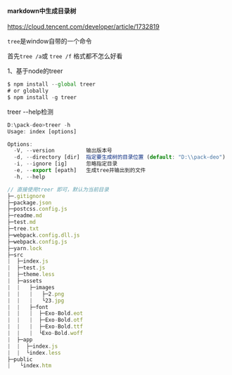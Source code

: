 #### markdown中生成目录树

https://cloud.tencent.com/developer/article/1732819

`tree`是window自带的一个命令

首先`tree /a`或 `tree /f` 格式都不怎么好看


1、基于node的treer

~~~js
$ npm install --global treer
# or globally
$ npm install -g treer
~~~

treer --help检测

~~~js
D:\pack-deo>treer -h
Usage: index [options]

Options:
  -V, --version          输出版本号
  -d, --directory [dir]  指定要生成树的目录位置 (default: "D:\\pack-deo")
  -i, --ignore [ig]      忽略指定目录
  -e, --export [epath]   生成tree并输出到的文件
  -h, --help             
~~~

~~~js
// 直接使用treer 即可，默认为当前目录
├─.gitignore
├─package.json
├─postcss.config.js
├─readme.md
├─test.md
├─tree.txt
├─webpack.config.dll.js
├─webpack.config.js
├─yarn.lock
├─src
|  ├─index.js
|  ├─test.js
|  ├─theme.less
|  ├─assets
|  |   ├─images
|  |   |   ├─2.png
|  |   |   └23.jpg
|  |   ├─font
|  |   |  ├─Exo-Bold.eot
|  |   |  ├─Exo-Bold.otf
|  |   |  ├─Exo-Bold.ttf
|  |   |  └Exo-Bold.woff
|  ├─app
|  |  ├─index.js
|  |  └index.less
├─public
|   └index.htm
~~~